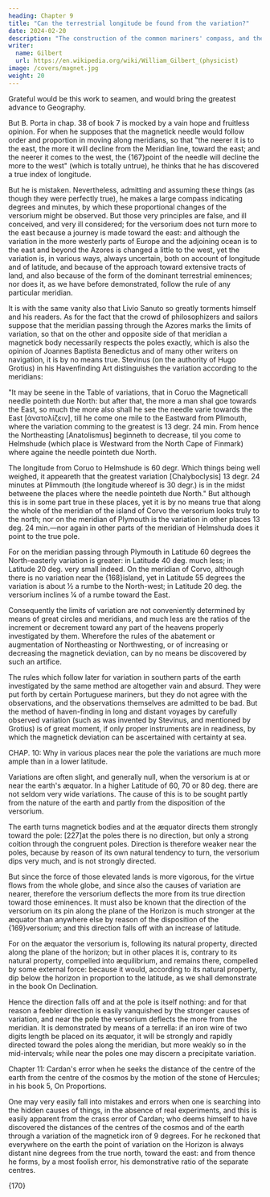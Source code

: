 ```yaml
---
heading: Chapter 9
title: "Can the terrestrial longitude be found from the variation?"
date: 2024-02-20
description: "The construction of the common mariners' compass, and the diversity of the compasses of different nations."
writer:
  name: Gilbert
  url: https://en.wikipedia.org/wiki/William_Gilbert_(physicist)
image: /covers/magnet.jpg
weight: 20
---
```




Grateful would be this work to seamen, and would bring the greatest advance to Geography. 

But B. Porta in chap. 38 of book 7 is mocked by a vain hope and fruitless opinion. For when he supposes that the magnetick needle would follow order and proportion in moving along meridians, so that "the neerer it is to the east, the more it will decline from the Meridian line, toward the east; and the neerer it comes to the west, the {167}point of the needle will decline the more to the west" (which is totally untrue), he thinks that he has discovered a true index of longitude. 

But he is mistaken. Nevertheless, admitting and assuming these things (as though they were perfectly true), he makes a large compass indicating degrees and minutes, by which these proportional changes of the versorium might be observed. But those very principles are false, and ill conceived, and very ill considered; for the versorium does not turn more to the east because a journey is made toward the east: and although the variation in the more westerly parts of Europe and the adjoining ocean is to the east and beyond the Azores is changed a little to the west, yet the variation is, in various ways, always uncertain, both on account of longitude and of latitude, and because of the approach toward extensive tracts of land, and also because of the form of the dominant terrestrial eminences; nor does it, as we have before demonstrated, follow the rule of any particular meridian.

It is with the same vanity also that Livio Sanuto so greatly torments himself and his readers. As for the fact that the crowd of philosophizers and sailors suppose that the meridian passing through the Azores marks the limits of variation, so that on the other and opposite side of that meridian a magnetick body necessarily respects the poles exactly, which is also the opinion of Joannes Baptista Benedictus and of many other writers on navigation, it is by no means true. Stevinus (on the authority of Hugo Grotius) in his Havenfinding Art distinguishes the variation according to the meridians: 

"It may be seene in the Table of variations, that in Coruo the Magneticall needle pointeth due North: but after that, the more a man shal goe towards the East, so much the more also shall he see the needle varie towards the East [ἀνατολίζειν], till he come one mile to the Eastward from Plimouth, where the variation comming to the greatest is 13 degr. 24 min. From hence the Northeasting [Anatolismus] beginneth to decrease, til you come to Helmshude (which place is Westward from the North Cape of Finmark) where againe the needle pointeth due North.

The longitude from Coruo to Helmshude is 60 degr. Which things being well weighed, it appeareth that the greatest variation [Chalyboclysis] 13 degr. 24 minutes at Plimmouth (the longitude whereof is 30 degr.) is in the midst betweene the places where the needle pointeth due North." But although this is in some part true in these places, yet it is by no means true that along the whole of the meridian of the island of Corvo the versorium looks truly to the north; nor on the meridian of Plymouth is the variation in other places 13 deg. 24 min.—nor again in other parts of the meridian of Helmshuda does it point to the true pole. 

For on the meridian passing through Plymouth in Latitude 60 degrees the North-easterly variation is greater: in Latitude 40 deg. much less; in Latitude 20 deg. very small indeed. On the meridian of Corvo, although there is no variation near the {168}island, yet in Latitude 55 degrees the variation is about ½ a rumbe to the North-west; in Latitude 20 deg. the versorium inclines ¼ of a rumbe toward the East. 

Consequently the limits of variation are not conveniently determined by means of great circles and meridians, and much less are the ratios of the increment or decrement toward any part of the heavens properly investigated by them. Wherefore the rules of the abatement or augmentation of Northeasting or Northwesting, or of increasing or decreasing the magnetick deviation, can by no means be discovered by such an artifice. 

The rules which follow later for variation in southern parts of the earth investigated by the same method are altogether vain and absurd. They were put forth by certain Portuguese mariners, but they do not agree with the observations, and the observations themselves are admitted to be bad. But the method of haven-finding in long and distant voyages by carefully observed variation (such as was invented by Stevinus, and mentioned by Grotius) is of great moment, if only proper instruments are in readiness, by which the magnetick deviation can be ascertained with certainty at sea.



CHAP. 10: Why in various places near the pole the variations are much more ample than in a lower latitude.

Variations are often slight, and generally null, when the versorium is at or near the earth's æquator. In a higher Latitude of 60, 70 or 80 deg. there are not seldom very wide variations. The cause of this is to be sought partly from the nature of the earth and partly from the disposition of the versorium. 

The earth turns magnetick bodies and at the æquator directs them strongly toward the pole: [227]at the poles there is no direction, but only a strong coition through the congruent poles. Direction is therefore weaker near the poles, because by reason of its own natural tendency to turn, the versorium dips very much, and is not strongly directed. 

But since the force of those elevated lands is more vigorous, for the virtue flows from the whole globe, and since also the causes of variation are nearer, therefore the versorium deflects the more from its true direction toward those eminences. It must also be known that the direction of the versorium on its pin along the plane of the Horizon is much stronger at the æquator than anywhere else by reason of the disposition of the {169}versorium; and this direction falls off with an increase of latitude. 

For on the æquator the versorium is, following its natural property, directed along the plane of the horizon; but in other places it is, contrary to its natural property, compelled into æquilibrium, and remains there, compelled by some external force: because it would, according to its natural property, dip below the horizon in proportion to the latitude, as we shall demonstrate in the book On Declination. 

Hence the direction falls off and at the pole is itself nothing: and for that reason a feebler direction is easily vanquished by the stronger causes of variation, and near the pole the versorium deflects the more from the meridian. It is demonstrated by means of a terrella: if an iron wire of two digits length be placed on its æquator, it will be strongly and rapidly directed toward the poles along the meridian, but more weakly so in the mid-intervals; while near the poles one may discern a precipitate variation.


Chapter 11: Cardan's error when he seeks the distance of the centre of the earth from the centre of the cosmos by the
motion of the stone of Hercules; in his book 5, On Proportions.

One may very easily fall into mistakes and errors when one is searching into the hidden causes of things, in the absence of real experiments, and this is easily apparent from the crass error of Cardan; who deems himself to have discovered the distances of the centres of the cosmos and of the earth through a variation of the magnetick iron of 9 degrees. For he reckoned that everywhere on the earth the point of variation on the Horizon is always distant nine degrees from the true north, toward the east: and from thence he forms, by a most foolish error, his demonstrative ratio of the separate centres.



{170}

